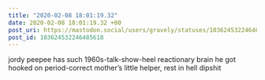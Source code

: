 ```yaml
---
title: "2020-02-08 18:01:19.32"
date: 2020-02-08 18:01:19.32 +00
post_uri: https://mastodon.social/users/gravely/statuses/103624532246485618
post_id: 103624532246485618
---
```

jordy peepee has such 1960s-talk-show-heel reactionary brain he got hooked on period-correct mother’s little helper, rest in hell dipshit


